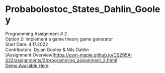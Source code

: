 # Probabolostoc_States_Dahlin_Gooley

Programming Assignment # 2<br>
Option 2: Implement a game theory game generator<br>
Start Date: 4.17.2022<br>
Contributors: Dylan Gooley & Nils Dahlin<br>
[Assignment Overview]https://uvm-maple.github.io/CS295A-S22/assignments/2/programming_assignment_2.html)<br>
[Demo Available Here](http://gooley.net/game_theory)<br>
